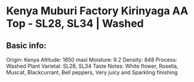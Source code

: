 # Kenya Muburi Factory Kirinyaga AA Top - SL28, SL34 | Washed

## Basic info:

Origin: Kenya
Altitude: 1650 masl
Moisture: 9.2
Density: 848
Process: Washed
Plant Varietal: SL28, SL34
Taste Notes: White flower, Rosella, Muscat, Blackcurrant, Bell peppers, Very juicy and Sparkling finishing
